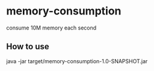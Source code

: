 # memory-consumption
consume 10M memory each second

## How to use
 java -jar target/memory-consumption-1.0-SNAPSHOT.jar